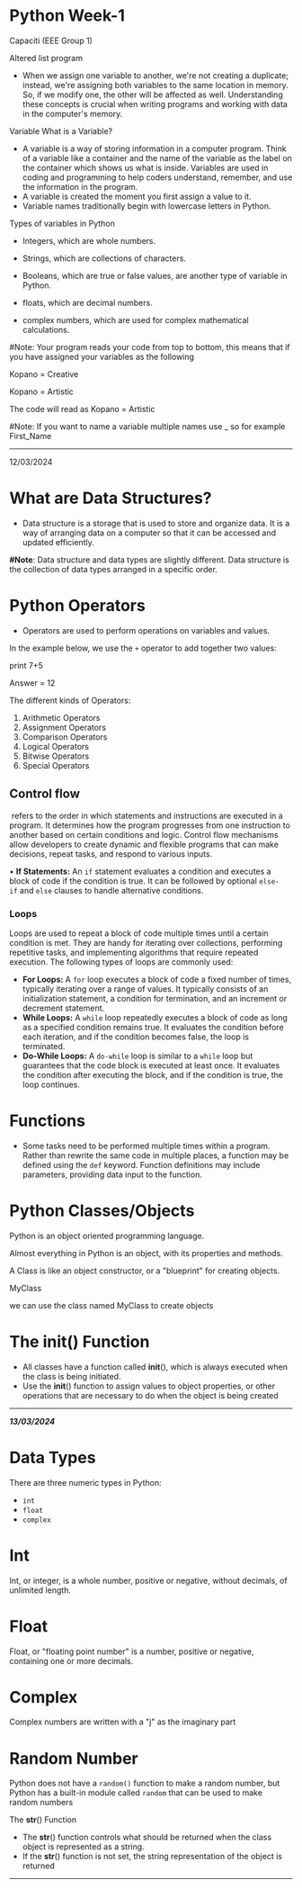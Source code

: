 # Python Week-1
Capaciti (EEE Group 1)

Altered list program

- When we assign one variable to another, we're not creating a duplicate; instead, we're assigning both variables to the same location in memory. So, if we modify one, the other will be affected as well. Understanding these concepts is crucial when writing programs and working with data in the computer's memory.

Variable                                          What is a Variable?

- A variable is a way of storing information in a computer program. Think of a variable like a container and the name of the variable as the label on the container which shows us what is inside. Variables are used in coding and programming to help coders understand, remember, and use the information in the program.
- A variable is created the moment you first assign a value to it.
- Variable names traditionally begin with lowercase letters in Python.

Types of variables in Python

- Integers, which are whole numbers.

- Strings, which are collections of characters.
- Booleans, which are true or false values, are another type of variable in Python.
- floats, which are decimal numbers.
- complex numbers, which are used for complex mathematical calculations.

#Note: Your program reads your code from top to bottom, this means that if you have assigned your variables as the following 

Kopano = Creative 

Kopano = Artistic 

The code will read as Kopano = Artistic 

#Note: If you want to name a variable multiple names use _ so for example First_Name 

---

12/03/2024

# What are Data Structures?

- Data structure is a storage that is used to store and organize data. It is a way of arranging data on a computer so that it can be accessed and updated efficiently.

**#Note**: Data structure and data types are slightly different. Data structure is the collection of data types arranged in a specific order.

# Python Operators

- Operators are used to perform operations on variables and values.

In the example below, we use the `+` operator to add together two values:

print 7+5 

Answer = 12 

The different kinds of Operators:

1. Arithmetic Operators
2. Assignment Operators
3. Comparison Operators
4. Logical Operators
5. Bitwise Operators
6. Special Operators

## **Control flow**

 refers to the order in which statements and instructions are executed in a program. It determines how the program progresses from one instruction to another based on certain conditions and logic. Control flow mechanisms allow developers to create dynamic and flexible programs that can make decisions, repeat tasks, and respond to various inputs.

• **If Statements:** An `if` statement evaluates a condition and executes a block of code if the condition is true. It can be followed by optional `else-if` and `else` clauses to handle alternative conditions.

### **Loops**

Loops are used to repeat a block of code multiple times until a certain condition is met. They are handy for iterating over collections, performing repetitive tasks, and implementing algorithms that require repeated execution. The following types of loops are commonly used:

- **For Loops:** A `for` loop executes a block of code a fixed number of times, typically iterating over a range of values. It typically consists of an initialization statement, a condition for termination, and an increment or decrement statement.
- **While Loops:** A `while` loop repeatedly executes a block of code as long as a specified condition remains true. It evaluates the condition before each iteration, and if the condition becomes false, the loop is terminated.
- **Do-While Loops:** A `do-while` loop is similar to a `while` loop but guarantees that the code block is executed at least once. It evaluates the condition after executing the block, and if the condition is true, the loop continues.

# Functions

- Some tasks need to be performed multiple times within a program. Rather than rewrite the same code in multiple places, a function may be defined using the `def` keyword. Function definitions may include parameters, providing data input to the function.

# Python Classes/Objects

Python is an object oriented programming language.

Almost everything in Python is an object, with its properties and methods.

A Class is like an object constructor, or a "blueprint" for creating objects.

MyClass

we can use the class named MyClass to create objects

# The __init__() Function

- All classes have a function called __init__(), which is always executed when the class is being initiated.
- Use the __init__() function to assign values to object properties, or other operations that are necessary to do when the object is being created
---------------------------------------------------------------------------------------------------------------------------------------------------------------

***13/03/2024***

# Data Types

There are three numeric types in Python:

- `int`
- `float`
- `complex`

# Int

Int, or integer, is a whole number, positive or negative, without decimals, of unlimited length.

# Float

Float, or "floating point number" is a number, positive or negative, containing one or more decimals.

# Complex

Complex numbers are written with a "j" as the imaginary part

# Random Number

Python does not have a `random()` function to make a random number, but Python has a built-in module called `random` that can be used to make random numbers

The __str__() Function

- The __str__() function controls what should be returned when the class object is represented as a string.
- If the __str__() function is not set, the string representation of the object is returned

- ----------------------------------------------------------------------------------------------------------------------------------------------------------------------

